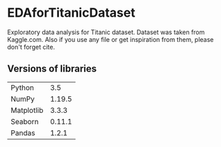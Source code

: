 # EDAforTitanicDataset
Exploratory data analysis for Titanic dataset. Dataset was taken from Kaggle.com. Also if you use any file or get inspiration from them, please don't forget cite.

## Versions of libraries
  <table>
  <tr>  
    <td> Python </td>
    <td> 3.5 </td>
    </tr>
    <tr>
      <td> NumPy</td>
      <td> 1.19.5 </td>
    </tr>
      <tr>
      <td> Matplotlib </td>
      <td> 3.3.3 </td>
    </tr>
    <tr>
      <td> Seaborn </td>
      <td> 0.11.1 </td>
    </tr>
    <tr>
      <td> Pandas</td>
      <td> 1.2.1 </td>
    </tr>
  </table>
